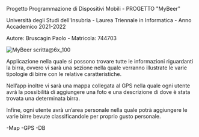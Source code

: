 Progetto Programmazione di Dispositivi Mobili - PROGETTO "MyBeer"

Università degli Studi dell'Insubria - Laurea Triennale in Informatica - Anno Accademico 2021-2022

Autore: Bruscagin Paolo - Matricola: 744703

![MyBeer scritta@6x_100](https://user-images.githubusercontent.com/84087640/204864540-2b534725-5972-4891-a5e6-fa450dbc539c.png)


Applicazione nella quale si possono trovare tutte le informazioni riguardanti la birra, ovvero vi sarà una sezione nella quale verranno illustrate le varie tipologie di birre con le relative caratteristiche.

Nell’app inoltre vi sarà una mappa collegata al GPS nella quale ogni utente avrà la possibilità di aggiungere una foto e una descrizione di dove è stata trovata una determinata birra.

Infine, ogni utente avrà un’area personale nella quale potrà aggiungere le varie birre bevute classificandole per proprio gusto personale.

-Map
-GPS
-DB
